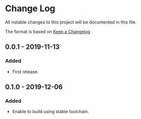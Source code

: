 # Change Log
All notable changes to this project will be documented in this file.

The format is based on [Keep a Changelog](http://keepachangelog.com/)

## 0.0.1 - 2019-11-13
### Added
- First release.

## 0.1.0 - 2019-12-06
### Added
- Enable to build using stable toolchain.
